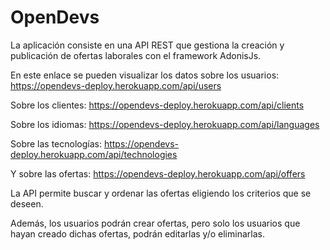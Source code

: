 # OpenDevs

La aplicación consiste en una API REST que gestiona la creación y publicación de ofertas laborales con el framework AdonisJs.

En este enlace se pueden visualizar los datos sobre los usuarios: https://opendevs-deploy.herokuapp.com/api/users

Sobre los clientes: https://opendevs-deploy.herokuapp.com/api/clients

Sobre los idiomas: https://opendevs-deploy.herokuapp.com/api/languages

Sobre las tecnologías: https://opendevs-deploy.herokuapp.com/api/technologies

Y sobre las ofertas: https://opendevs-deploy.herokuapp.com/api/offers

La API permite buscar y ordenar las ofertas eligiendo los criterios que se deseen.

Además, los usuarios podrán crear ofertas, pero solo los usuarios que hayan creado dichas ofertas, podrán editarlas y/o eliminarlas.
